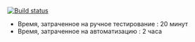 [![Build status](https://ci.appveyor.com/api/projects/status/f7ajc8ulk2kw0kqx?svg=true)](https://ci.appveyor.com/project/Mesmerit/net052)

* Время, затраченное на ручное тестирование : 20 минут
* Время, затраченное на автоматизацию : 2 часа
